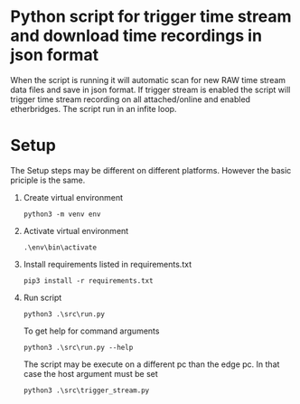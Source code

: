 # Python script for trigger time stream and download time recordings in json format
When the script is running it will automatic scan for new RAW time stream data files and save in json format.
If trigger stream is enabled the script will trigger time stream recording on all attached/online and enabled etherbridges.
The script run in an infite loop. 

# Setup 

The Setup steps may be different on different platforms. However the basic priciple is the same.

1. Create virtual environment 
    ```
    python3 -m venv env
    ```

2. Activate virtual environment
    ```
    .\env\bin\activate
    ```

3. Install requirements listed in requirements.txt

    ```
    pip3 install -r requirements.txt
    ```
4. Run script 
    ```
    python3 .\src\run.py
    ```
    To get help for command arguments  
    ```
    python3 .\src\run.py --help
    ```
    The script may be execute on a different pc than the edge pc. In that case the host argument must be set
    
    ```
    python3 .\src\trigger_stream.py
    ```



